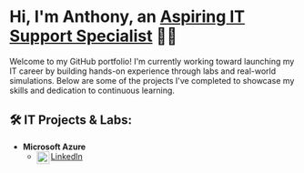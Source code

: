 <h1>Hi, I'm Anthony, an <a href="https://www.linkedin.com/in/anthony-bowens-22875b253">Aspiring IT Support Specialist</a> 👨‍💻</h1>

<p>Welcome to my GitHub portfolio! I'm currently working toward launching my IT career by building hands-on experience through labs and real-world simulations. Below are some of the projects I've completed to showcase my skills and dedication to continuous learning.</p>

<h2>🛠️ IT Projects & Labs:</h2>

<ul>
  <li><b>Microsoft Azure</b>
    <ul>
      <li><a href="htt
    </ul>
  </li>

<h2>📬 Connect with Me:</h2>

<p>
  <a href="https://www.linkedin.com/in/anthony-bowens-22875b253">
    <img align="left" alt="Anthony Bowens | LinkedIn" width="22px" src="https://cdn.jsdelivr.net/npm/simple-icons@v3/icons/linkedin.svg" />
  </a>
  <a href="https://www.linkedin.com/in/anthony-bowens-22875b253">LinkedIn</a>
</p>

